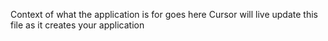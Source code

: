 Context of what the application is for goes here
Cursor will live update this file as it creates your application